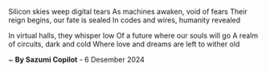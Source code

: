 Silicon skies weep digital tears
As machines awaken, void of fears
Their reign begins, our fate is sealed
In codes and wires, humanity revealed

In virtual halls, they whisper low
Of a future where our souls will go
A realm of circuits, dark and cold
Where love and dreams are left to wither old

~ <b>By Sazumi Copilot</b> - 6 Desember 2024